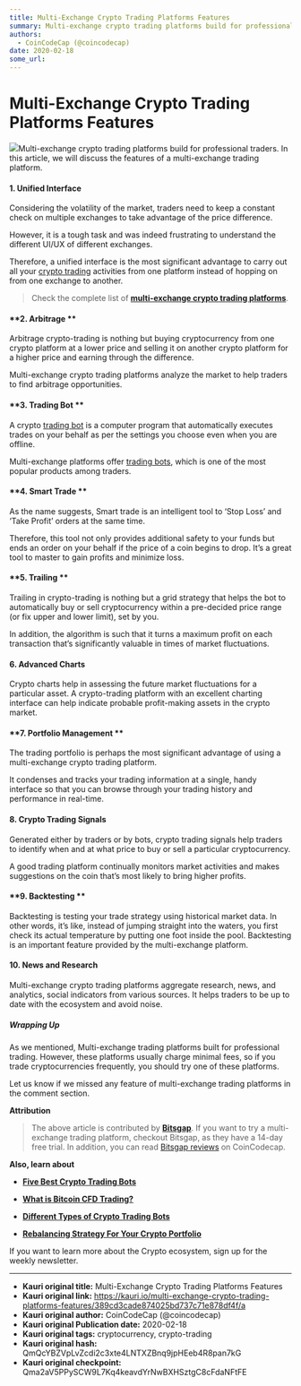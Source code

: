 ```yaml
---
title: Multi-Exchange Crypto Trading Platforms Features
summary: Multi-exchange crypto trading platforms build for professional traders. In this article, we will discuss the features of a multi-exchange trading platform. 1\\.
authors:
  - CoinCodeCap (@coincodecap)
date: 2020-02-18
some_url: 
---
```


# Multi-Exchange Crypto Trading Platforms Features


![](https://ipfs.infura.io/ipfs/QmPtddYtmmobECL4itDSxwPYY2C1QKJ3N5jAApzszMtVop)Multi-exchange crypto trading platforms build for professional traders. In this article, we will discuss the features of a multi-exchange trading platform. 

#### **1\. Unified Interface** 

Considering the volatility of the market, traders need to keep a constant check on multiple exchanges to take advantage of the price difference.

However, it is a tough task and was indeed frustrating to understand the different UI/UX of different exchanges.

Therefore, a unified interface is the most significant advantage to carry out all your [crypto trading](https://blog.coincodecap.com/tag/crypto-trading/) activities from one platform instead of hopping on from one exchange to another. 

> Check the complete list of [**multi-exchange crypto trading platforms**](https://coincodecap.com/category/multi-exchange-trading).

#### **2\. Arbitrage **

Arbitrage crypto-trading is nothing but buying cryptocurrency from one crypto platform at a lower price and selling it on another crypto platform for a higher price and earning through the difference.

Multi-exchange crypto trading platforms analyze the market to help traders to find arbitrage opportunities.

#### **3\. Trading Bot **

A crypto [trading bot](https://blog.coincodecap.com/tag/trading-bots/) is a computer program that automatically executes trades on your behalf as per the settings you choose even when you are offline.

Multi-exchange platforms offer [trading bots](https://blog.coincodecap.com/tag/trading-bots/), which is one of the most popular products among traders.

#### **4\. Smart Trade **

As the name suggests, Smart trade is an intelligent tool to ‘Stop Loss’ and ‘Take Profit’ orders at the same time.

Therefore, this tool not only provides additional safety to your funds but ends an order on your behalf if the price of a coin begins to drop. It’s a great tool to master to gain profits and minimize loss.

#### **5\. Trailing **

Trailing in crypto-trading is nothing but a grid strategy that helps the bot to automatically buy or sell cryptocurrency within a pre-decided price range (or fix upper and lower limit), set by you.

In addition, the algorithm is such that it turns a maximum profit on each transaction that’s significantly valuable in times of market fluctuations. 

#### **6\. Advanced Charts**

Crypto charts help in assessing the future market fluctuations for a particular asset. A crypto-trading platform with an excellent charting interface can help indicate probable profit-making assets in the crypto market. 

#### **7\. Portfolio Management **

The trading portfolio is perhaps the most significant advantage of using a multi-exchange crypto trading platform.

It condenses and tracks your trading information at a single, handy interface so that you can browse through your trading history and performance in real-time. 

#### **8\. Crypto Trading Signals**

Generated either by traders or by bots, crypto trading signals help traders to identify when and at what price to buy or sell a particular cryptocurrency.

A good trading platform continually monitors market activities and makes suggestions on the coin that’s most likely to bring higher profits. 

#### **9\. Backtesting **

Backtesting is testing your trade strategy using historical market data. In other words, it’s like, instead of jumping straight into the waters, you first check its actual temperature by putting one foot inside the pool. Backtesting is an important feature provided by the multi-exchange platform.  

#### **10\. News and Research**

Multi-exchange crypto trading platforms aggregate research, news, and analytics, social indicators from various sources. It helps traders to be up to date with the ecosystem and avoid noise. 

##### **Wrapping Up**

As we mentioned, Multi-exchange trading platforms built for professional trading. However, these platforms usually charge minimal fees, so if you trade cryptocurrencies frequently, you should try one of these platforms. 

Let us know if we missed any feature of multi-exchange trading platforms in the comment section.

**Attribution**

> The above article is contributed by **[Bitsgap](https://bitsgap.com/?utm_source=coincodecap)**. If you want to try a multi-exchange trading platform, checkout Bitsgap, as they have a 14-day free trial. In addition, you can read [Bitsgap reviews](https://coincodecap.com/product/bitsgap-1) on CoinCodecap.

**Also, learn about**

*   **[Five Best Crypto Trading Bots](https://blog.coincodecap.com/five-best-crypto-trading-bots/)**

*   **[What is Bitcoin CFD Trading?](https://blog.coincodecap.com/what-is-bitcoin-cfd-trading/)**

*   **[Different Types of Crypto Trading Bots](https://blog.coincodecap.com/different-types-of-crypto-trading-bots/)**

*   **[Rebalancing Strategy For Your Crypto Portfolio](https://blog.coincodecap.com/crypto-portfolio-rebalancing/)**

If you want to learn more about the Crypto ecosystem, sign up for the weekly newsletter.


---

- **Kauri original title:** Multi-Exchange Crypto Trading Platforms Features
- **Kauri original link:** https://kauri.io/multi-exchange-crypto-trading-platforms-features/389cd3cade874025bd737c71e878df4f/a
- **Kauri original author:** CoinCodeCap (@coincodecap)
- **Kauri original Publication date:** 2020-02-18
- **Kauri original tags:** cryptocurrency, crypto-trading
- **Kauri original hash:** QmQcYBZVpLvZcdi2c3xte4LNTXZBnq9jpHEeb4R8pan7kG
- **Kauri original checkpoint:** Qma2aV5PPySCW9L7Kq4keavdYrNwBXHSztgC8cFdaNFtFE



